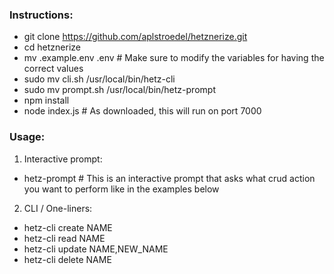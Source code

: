### Instructions:
- git clone https://github.com/aplstroedel/hetznerize.git
- cd hetznerize
- mv .example.env .env \# Make sure to modify the variables for having the correct values
- sudo mv cli.sh /usr/local/bin/hetz-cli
- sudo mv prompt.sh /usr/local/bin/hetz-prompt
- npm install
- node index.js \# As downloaded, this will run on port 7000

### Usage:
1. Interactive prompt:
- hetz-prompt \# This is an interactive prompt that asks what crud action you want to perform like in the examples below

2. CLI / One-liners:
- hetz-cli create NAME
- hetz-cli read NAME
- hetz-cli update NAME,NEW_NAME
- hetz-cli delete NAME
